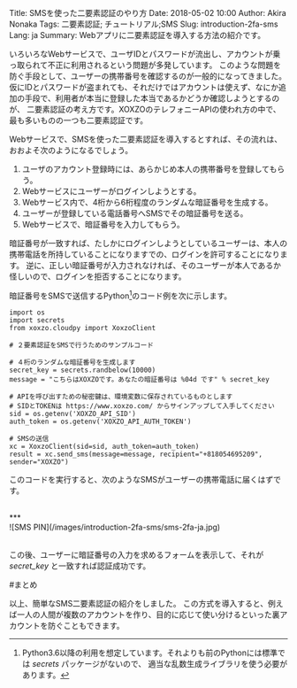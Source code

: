 Title: SMSを使った二要素認証のやり方
Date: 2018-05-02 10:00
Author: Akira Nonaka
Tags: 二要素認証; チュートリアル;SMS
Slug: introduction-2fa-sms
Lang: ja
Summary: Webアプリに二要素認証を導入する方法の紹介です。

いろいろなWebサービスで、ユーザIDとパスワードが流出し、アカウントが乗っ取られて不正に利用されるという問題が多発しています。
このような問題を防ぐ手段として、ユーザーの携帯番号を確認するのが一般的になってきました。
仮にIDとパスワードが盗まれても、それだけではアカウントは使えず、なにか追加の手段で、利用者が本当に登録した本当であるかどうか確認しようとするのが、
二要素認証の考え方です。XOXZOのテレフォニーAPIの使われ方の中で、最も多いものの一つも二要素認証です。

Webサービスで、SMSを使った二要素認証を導入するとすれば、その流れは、おおよそ次のようになるでしょう。

1. ユーザのアカウント登録時には、あらかじめ本人の携帯番号を登録してもらう。
1. Webサービスにユーザーがログインしようとする。
1. Webサービス内で、4桁から6桁程度のランダムな暗証番号を生成する。
1. ユーザーが登録している電話番号へSMSでその暗証番号を送る。
1. Webサービスで、暗証番号を入力してもらう。

暗証番号が一致すれば、たしかにログインしようとしているユーザーは、本人の携帯電話を所持していることになりますでの、ログインを許可することになります。
逆に、正しい暗証番号が入力されなければ、そのユーザーが本人であるか怪しいので、ログインを拒否することになります。

暗証番号をSMSで送信するPython[^1]のコード例を次に示します。

    import os
    import secrets
    from xoxzo.cloudpy import XoxzoClient
    
    # ２要素認証をSMSで行うためのサンプルコード
    
    # ４桁のランダムな暗証番号を生成します
    secret_key = secrets.randbelow(10000)
    message = "こちらはXOXZOです。あなたの暗証番号は %04d です" % secret_key
    
    # APIを呼び出すための秘密鍵は、環境変数に保存されているものとします
    # SIDとTOKENは https://www.xoxzo.com/ からサインアップして入手してください
    sid = os.getenv('XOXZO_API_SID')
    auth_token = os.getenv('XOXZO_API_AUTH_TOKEN')
    
    # SMSの送信
    xc = XoxzoClient(sid=sid, auth_token=auth_token)
    result = xc.send_sms(message=message, recipient="+818054695209", sender="XOXZO")

このコードを実行すると、次のようなSMSがユーザーの携帯電話に届くはずです。

<br>
***
<br>
![SMS PIN](/images/introduction-2fa-sms/sms-2fa-ja.jpg)
<br>
<br>

この後、ユーザーに暗証番号の入力を求めるフォームを表示して、それが *secret_key* と一致すれば認証成功です。
 
#まとめ

以上、簡単なSMS二要素認証の紹介をしました。
この方式を導入すると、例えば一人の人間が複数のアカウントを作り、目的に応じて使い分けるといった裏アカウントを防ぐこともできます。

[^1]:Python3.6以降の利用を想定しています。それよりも前のPythonには標準では *secrets* パッケージがないので、
適当な乱数生成ライブラリを使う必要があります。